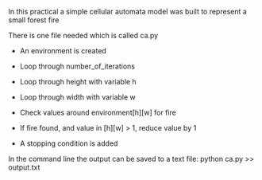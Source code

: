 In this practical a simple cellular automata model was built to represent a small forest fire

There is one file needed which is called ca.py

- An environment is created

- Loop through number_of_iterations

- Loop through height with variable h

- Loop through width with variable w

- Check values around environment[h][w] for fire

- If fire found, and value in [h][w] > 1, reduce value by 1

- A stopping condition is added 


In the command line the output can be saved to a text file:
python ca.py >> output.txt

